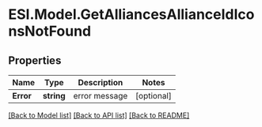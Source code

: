 # ESI.Model.GetAlliancesAllianceIdIconsNotFound
## Properties

Name | Type | Description | Notes
------------ | ------------- | ------------- | -------------
**Error** | **string** | error message | [optional] 

[[Back to Model list]](../README.md#documentation-for-models) [[Back to API list]](../README.md#documentation-for-api-endpoints) [[Back to README]](../README.md)

